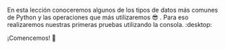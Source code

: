 En esta lección conoceremos algunos de los tipos de datos más comunes de Python y las operaciones que más utilizaremos :sunglasses: . Para eso realizaremos nuestras primeras pruebas utilizando la consola. :desktop:

¡Comencemos! :star_struck: